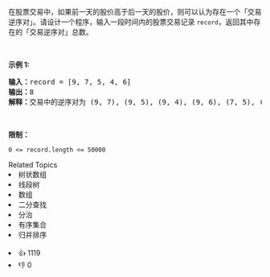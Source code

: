<p>在股票交易中，如果前一天的股价高于后一天的股价，则可以认为存在一个「交易逆序对」。请设计一个程序，输入一段时间内的股票交易记录 <code>record</code>，返回其中存在的「交易逆序对」总数。</p>

<p>&nbsp;</p>

<p><strong>示例 1:</strong></p>

<pre>
<strong>输入：</strong>record = [9, 7, 5, 4, 6]
<strong>输出：</strong>8
<strong>解释：</strong>交易中的逆序对为 (9, 7), (9, 5), (9, 4), (9, 6), (7, 5), (7, 4), (7, 6), (5, 4)。
</pre>

<p>&nbsp;</p>

<p><strong>限制：</strong></p>

<p><code>0 &lt;= record.length &lt;= 50000</code></p>

<div><div>Related Topics</div><div><li>树状数组</li><li>线段树</li><li>数组</li><li>二分查找</li><li>分治</li><li>有序集合</li><li>归并排序</li></div></div><br><div><li>👍 1119</li><li>👎 0</li></div>